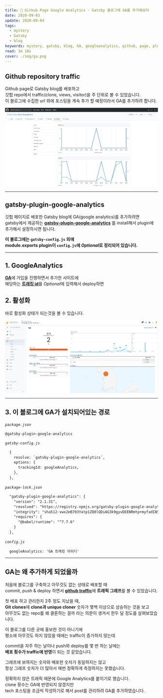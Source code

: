 ```yaml
---
title: 🧚 Github Page Google Analytics - Gatsby 블로그에 GA를 추가해보자
date: 2020-09-03
update: 2020-09-04
tags:
  - mystory
  - Gatsby
  - blog
keywords: mystory, gatsby, blog, GA, googleanalytics, github, page, plugin, traffic
read: 3m 10s
cover: ./img/ga.png
---
```


## Github repository traffic
Github page로 Gatsby blog를 배포하고  
깃헙 repo에서 traffic(clone, views, visitor)을 주 단위로 볼 수 있었습니다.  
이 블로그에 수집한 url 외에 포스팅을 계속 추가 할 예정이라서 GA를 추가하려 합니다.

![](img/2020-09-04-02-05-49.png)

<hr/>

## gatsby-plugin-google-analytics

깃헙 페이지로 배포한 Gatsby blog에 GA(google analytics)를 추가하려면  
gatsby에서 제공하는 [**<u>gatsby-plugin-google-analytics</u>**](https://www.gatsbyjs.com/plugins/gatsby-plugin-google-analytics/) 를 install해서 plugin에 추가해서 설정하시면 됩니다.

**이 블로그에는 `gatsby-config.js` 외에**  
**module.exports plugin이 `config.js`에 *Optional*로 정리되어 있습니다.**

<hr/>

## 1. GoogleAnalytics
[**<u>GA</u>**](https://analytics.google.com/)에 가입을 진행하면서 추가한 사이트에  
해당하는 [**<u>트래킹 id</u>**](https://support.google.com/analytics/answer/7372977)를 *Optional*에 입력해서 deploy하면
## 2. 활성화
바로 활성화 상태가 되는것을 볼 수 있습니다.

![](img/2020-09-04-01-30-02.png)

<hr/>

## 3. 이 블로그에 GA가 설치되어있는 경로

*`package.json`*  
```
@gatsby-plugin-google-analytics
```

*`gatsby-config.js`*
```HTML
  {
    resolve: `gatsby-plugin-google-analytics`,
    options: {
      trackingId: googleAnalytics,
    },
  },
```

*`package-lock.json`*
```HTML
  "gatsby-plugin-google-analytics": {
    "version": "2.1.31",
    "resolved": "https://registry.npmjs.org/gatsby-plugin-google-analytics/-/gatsby-plugin-google-analytics-2.1.31.tgz",
    "integrity": "sha512-vwx2eB703Yatp1ZQ0lQDiAG3k9gyvDEENRmtp+myfadI8Sgtq+LA+3OYGLeT0MYdifUTW0Lhcp3qoIrng/41zg==",
    "requires": {
      "@babel/runtime": "^7.7.6"
    }
  },
```

*`config.js`*
```
  googleAnalytics: 'GA 트래킹 아이디'
```

<hr/>

## GA는 왜 추가하게 되었을까

처음에 블로그를 구축하고 아무것도 없는 상태로 배포할 때  
commit, push & deploy 하면서 [**<u>github traffic</u>**](https://github.com/Diary-blog/Diary-blog.github.io/graphs/traffic)에 **트래픽 그래프**를 볼 수 있었습니다.  

첫 배포 하고 관리한지 2주 정도 지났을 때,  
**Git clones**에 **clone과 unique cloner** 숫자가 몇백 이상으로 상승하는 것을 보고  
아무것도 없는 repo를 왜 클론하는 걸까 라는 의문이 생겨서 한두 달 정도를 살펴보았습니다.  

이 블로그를 다른 곳에 홍보한 것이 아니기에  
평소에 아무것도 하지 않았을 때에는 traffic이 증가하지 않는데  

commit을 자주 하는 날이나 push와 deploy를 몇 번 하는 날에는  
**배포 횟수가 traffic에 반영**이 되는 것 같았습니다.

그래프에 보여지는 숫자와 배포한 숫자가 동일하지는 않고  
항상 그래프 숫자가 더 많아서 매번 정확하게 측정하지는 못했습니다.  

정확하지 않은 트래픽 때문에 Google Analytics를 붙이기로 했습니다.  
clone 횟수는 GA에 반영되지 않겠지만  
tech 포스팅을 조금씩 작성하기로 해서 post를 관리하려 GA를 추가하였습니다.



